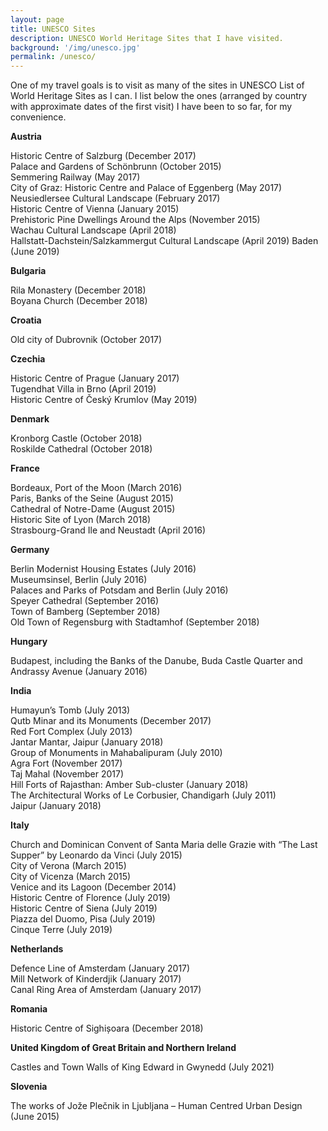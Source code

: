 ```yaml
---
layout: page
title: UNESCO Sites
description: UNESCO World Heritage Sites that I have visited.
background: '/img/unesco.jpg'
permalink: /unesco/
---
```


One of my travel goals is to visit as many of the sites in UNESCO List of World Heritage Sites as I can. I list below the ones (arranged by country with approximate dates of the first visit) I have been to so far, for my convenience.

**Austria**

Historic Centre of Salzburg (December 2017)  
Palace and Gardens of Schönbrunn (October 2015)  
Semmering Railway (May 2017)  
City of Graz: Historic Centre and Palace of Eggenberg (May 2017)  
Neusiedlersee Cultural Landscape (February 2017)  
Historic Centre of Vienna (January 2015)  
Prehistoric Pine Dwellings Around the Alps (November 2015)  
Wachau Cultural Landscape (April 2018)  
Hallstatt-Dachstein/Salzkammergut Cultural Landscape (April 2019)
Baden (June 2019)

**Bulgaria**

Rila Monastery (December 2018)  
Boyana Church (December 2018)

**Croatia**

Old city of Dubrovnik (October 2017)

**Czechia**

Historic Centre of Prague (January 2017)  
Tugendhat Villa in Brno (April 2019)  
Historic Centre of Český Krumlov (May 2019)  

**Denmark**

Kronborg Castle (October 2018)  
Roskilde Cathedral (October 2018)

**France**

Bordeaux, Port of the Moon (March 2016)  
Paris, Banks of the Seine (August 2015)  
Cathedral of Notre-Dame (August 2015)  
Historic Site of Lyon (March 2018)  
Strasbourg-Grand Ile and Neustadt (April 2016)

**Germany**

Berlin Modernist Housing Estates (July 2016)  
Museumsinsel, Berlin (July 2016)  
Palaces and Parks of Potsdam and Berlin (July 2016)  
Speyer Cathedral (September 2016)  
Town of Bamberg (September 2018)  
Old Town of Regensburg with Stadtamhof (September 2018)

**Hungary**

Budapest, including the Banks of the Danube, Buda Castle Quarter and Andrassy Avenue (January 2016)

**India**

Humayun’s Tomb (July 2013)  
Qutb Minar and its Monuments (December 2017)  
Red Fort Complex (July 2013)  
Jantar Mantar, Jaipur (January 2018)  
Group of Monuments in Mahabalipuram (July 2010)  
Agra Fort (November 2017)  
Taj Mahal (November 2017)  
Hill Forts of Rajasthan: Amber Sub-cluster (January 2018)  
The Architectural Works of Le Corbusier, Chandigarh (July 2011)  
Jaipur (January 2018)

**Italy**

Church and Dominican Convent of Santa Maria delle Grazie with “The Last Supper” by Leonardo da Vinci (July 2015)  
City of Verona (March 2015)  
City of Vicenza (March 2015)  
Venice and its Lagoon (December 2014)  
Historic Centre of Florence (July 2019)  
Historic Centre of Siena (July 2019)  
Piazza del Duomo, Pisa (July 2019)  
Cinque Terre (July 2019)

**Netherlands**

Defence Line of Amsterdam (January 2017)  
Mill Network of Kinderdjik (January 2017)  
Canal Ring Area of Amsterdam (January 2017)

**Romania**

Historic Centre of Sighișoara (December 2018)

**United Kingdom of Great Britain and Northern Ireland**

Castles and Town Walls of King Edward in Gwynedd (July 2021)

**Slovenia**

The works of Jože Plečnik in Ljubljana – Human Centred Urban Design (June 2015)

